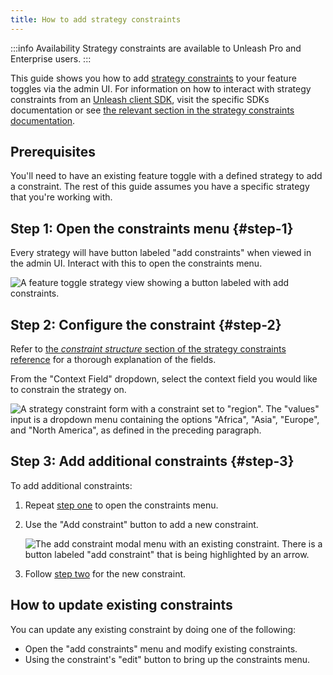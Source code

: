```yaml
---
title: How to add strategy constraints
---
```


:::info Availability Strategy constraints are available to Unleash Pro and Enterprise users. :::

This guide shows you how to add [strategy constraints](../advanced/strategy-constraints.md) to your feature toggles via the admin UI. For information on how to interact with strategy constraints from an [Unleash client SDK](../sdks/index.md), visit the specific SDKs documentation or see [the relevant section in the strategy constraints documentation](../advanced/strategy-constraints.md#sdks 'strategy constraints documentation, section on interacting with constraints from client SDKs').

## Prerequisites

You'll need to have an existing feature toggle with a defined strategy to add a constraint. The rest of this guide assumes you have a specific strategy that you're working with.

## Step 1: Open the constraints menu {#step-1}

Every strategy will have button labeled "add constraints" when viewed in the admin UI. Interact with this to open the constraints menu.

![A feature toggle strategy view showing a button labeled with add constraints.](/img/add-constraint.png)

## Step 2: Configure the constraint {#step-2}

Refer to [the _constraint structure_ section of the strategy constraints reference](../advanced/strategy-constraints.md#constraint-structure) for a thorough explanation of the fields.

From the "Context Field" dropdown, select the context field you would like to constrain the strategy on.

![A strategy constraint form with a constraint set to "region". The "values" input is a dropdown menu containing the options "Africa", "Asia", "Europe", and "North America", as defined in the preceding paragraph.](/img/constraints-add-to-strategy.png)

## Step 3: Add additional constraints {#step-3}

To add additional constraints:

1. Repeat [step one](#step-1 'step 1: open the constraints menu') to open the constraints menu.
2. Use the "Add constraint" button to add a new constraint.

   ![The add constraint modal menu with an existing constraint. There is a button labeled "add constraint" that is being highlighted by an arrow.](/img/constraints-add-additional.png)

3. Follow [step two](#step-2 'step 2: configure the constraint') for the new constraint.

## How to update existing constraints

You can update any existing constraint by doing one of the following:

- Open the "add constraints" menu and modify existing constraints.
- Using the constraint's "edit" button to bring up the constraints menu.
